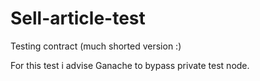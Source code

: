 # Sell-article-test
Testing contract (much shorted version :)

For this test i advise Ganache to bypass private test node.
